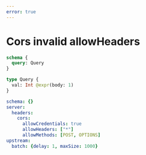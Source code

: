 ```yaml
---
error: true
---
```


# Cors invalid allowHeaders

```graphql @schema
schema {
  query: Query
}

type Query {
  val: Int @expr(body: 1)
}
```

```yml @config
schema: {}
server:
  headers:
    cors:
      allowCredentials: true
      allowHeaders: ["*"]
      allowMethods: [POST, OPTIONS]
upstream:
  batch: {delay: 1, maxSize: 1000}
```
